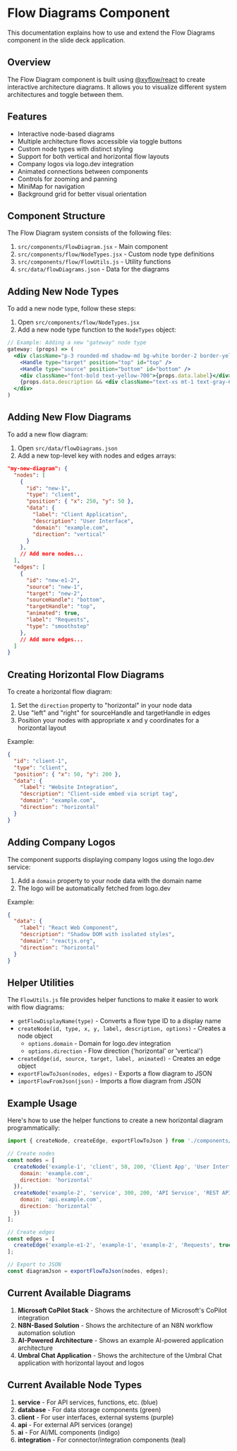# Flow Diagrams Component

This documentation explains how to use and extend the Flow Diagrams component in the slide deck application.

## Overview

The Flow Diagram component is built using [@xyflow/react](https://reactflow.dev/) to create interactive architecture diagrams. It allows you to visualize different system architectures and toggle between them.

## Features

- Interactive node-based diagrams
- Multiple architecture flows accessible via toggle buttons
- Custom node types with distinct styling
- Support for both vertical and horizontal flow layouts
- Company logos via logo.dev integration
- Animated connections between components
- Controls for zooming and panning
- MiniMap for navigation
- Background grid for better visual orientation

## Component Structure

The Flow Diagram system consists of the following files:

1. `src/components/FlowDiagram.jsx` - Main component
2. `src/components/flow/NodeTypes.jsx` - Custom node type definitions
3. `src/components/flow/FlowUtils.js` - Utility functions
4. `src/data/flowDiagrams.json` - Data for the diagrams

## Adding New Node Types

To add a new node type, follow these steps:

1. Open `src/components/flow/NodeTypes.jsx`
2. Add a new node type function to the `NodeTypes` object:

```jsx
// Example: Adding a new "gateway" node type
gateway: (props) => (
  <div className="p-3 rounded-md shadow-md bg-white border-2 border-yellow-500 min-w-40">
    <Handle type="target" position="top" id="top" />
    <Handle type="source" position="bottom" id="bottom" />
    <div className="font-bold text-yellow-700">{props.data.label}</div>
    {props.data.description && <div className="text-xs mt-1 text-gray-600">{props.data.description}</div>}
  </div>
)
```

## Adding New Flow Diagrams

To add a new flow diagram:

1. Open `src/data/flowDiagrams.json`
2. Add a new top-level key with nodes and edges arrays:

```json
"my-new-diagram": {
  "nodes": [
    {
      "id": "new-1",
      "type": "client",
      "position": { "x": 250, "y": 50 },
      "data": { 
        "label": "Client Application", 
        "description": "User Interface",
        "domain": "example.com",
        "direction": "vertical"
      }
    },
    // Add more nodes...
  ],
  "edges": [
    {
      "id": "new-e1-2",
      "source": "new-1",
      "target": "new-2",
      "sourceHandle": "bottom",
      "targetHandle": "top",
      "animated": true,
      "label": "Requests",
      "type": "smoothstep"
    },
    // Add more edges...
  ]
}
```

## Creating Horizontal Flow Diagrams

To create a horizontal flow diagram:

1. Set the `direction` property to "horizontal" in your node data
2. Use "left" and "right" for sourceHandle and targetHandle in edges
3. Position your nodes with appropriate x and y coordinates for a horizontal layout

Example:

```json
{
  "id": "client-1",
  "type": "client",
  "position": { "x": 50, "y": 200 },
  "data": { 
    "label": "Website Integration", 
    "description": "Client-side embed via script tag",
    "domain": "example.com",
    "direction": "horizontal"
  }
}
```

## Adding Company Logos

The component supports displaying company logos using the logo.dev service:

1. Add a `domain` property to your node data with the domain name
2. The logo will be automatically fetched from logo.dev

Example:

```json
{
  "data": { 
    "label": "React Web Component", 
    "description": "Shadow DOM with isolated styles",
    "domain": "reactjs.org",
    "direction": "horizontal"
  }
}
```

## Helper Utilities

The `FlowUtils.js` file provides helper functions to make it easier to work with flow diagrams:

- `getFlowDisplayName(type)` - Converts a flow type ID to a display name
- `createNode(id, type, x, y, label, description, options)` - Creates a node object
  - `options.domain` - Domain for logo.dev integration
  - `options.direction` - Flow direction ('horizontal' or 'vertical')
- `createEdge(id, source, target, label, animated)` - Creates an edge object
- `exportFlowToJson(nodes, edges)` - Exports a flow diagram to JSON
- `importFlowFromJson(json)` - Imports a flow diagram from JSON

## Example Usage

Here's how to use the helper functions to create a new horizontal diagram programmatically:

```javascript
import { createNode, createEdge, exportFlowToJson } from './components/flow/FlowUtils';

// Create nodes
const nodes = [
  createNode('example-1', 'client', 50, 200, 'Client App', 'User Interface', {
    domain: 'example.com',
    direction: 'horizontal'
  }),
  createNode('example-2', 'service', 300, 200, 'API Service', 'REST API', {
    domain: 'api.example.com',
    direction: 'horizontal'
  })
];

// Create edges
const edges = [
  createEdge('example-e1-2', 'example-1', 'example-2', 'Requests', true, 'right', 'left')
];

// Export to JSON
const diagramJson = exportFlowToJson(nodes, edges);
```

## Current Available Diagrams

1. **Microsoft CoPilot Stack** - Shows the architecture of Microsoft's CoPilot integration
2. **N8N-Based Solution** - Shows the architecture of an N8N workflow automation solution
3. **AI-Powered Architecture** - Shows an example AI-powered application architecture
4. **Umbral Chat Application** - Shows the architecture of the Umbral Chat application with horizontal layout and logos

## Current Available Node Types

1. **service** - For API services, functions, etc. (blue)
2. **database** - For data storage components (green)
3. **client** - For user interfaces, external systems (purple)
4. **api** - For external API services (orange)
5. **ai** - For AI/ML components (indigo)
6. **integration** - For connector/integration components (teal)
